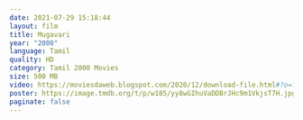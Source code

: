 ```yaml
---
date: 2021-07-29 15:18:44
layout: film
title: Mugavari
year: "2000"
language: Tamil
quality: HD
category: Tamil 2000 Movies
size: 500 MB
video: https://moviesdaweb.blogspot.com/2020/12/download-file.html#?o=fbfcfa68e4494a26940f9e8b5271f4b02b7edc2df9418586b7c7e7269d1658b9937865ecce8698f4ead03e5044e4075024843464079ba95520d06a82b6181b3413866d4fab68f5ad0d3bd79a9abac12c46ce8b3ddc24429d51618cc4724e0ad84eb992e17d0e847ebb1aad70876b3fe18a29e71539e0090807f825ce7ebc2625538789a409a813cf8fedccdc67baa7badd9378a0875a86783c795031f325a0629bc6113100bcaf78
poster: https://image.tmdb.org/t/p/w185/yy8wGIhuVaDDBrJHc9m1VkjsT7H.jpg
paginate: false
---
```

